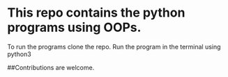 # This repo contains the python programs using OOPs.

To run the programs clone the repo.
Run the program in the terminal using python3 <Program name>

##Contributions are welcome. 